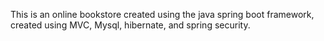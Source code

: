 This is an online bookstore created using the java spring boot framework, created using MVC, Mysql, hibernate, and spring security.
